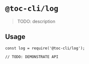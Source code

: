 # `@toc-cli/log`

> TODO: description

## Usage

```
const log = require('@toc-cli/log');

// TODO: DEMONSTRATE API
```
